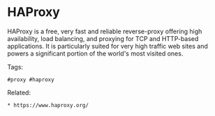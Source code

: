 # HAProxy

HAProxy is a free, very fast and reliable reverse-proxy offering high availability, load balancing, and proxying for TCP and HTTP-based applications. It is particularly suited for very high traffic web sites and powers a significant portion of the world's most visited ones.

Tags:
```
#proxy #haproxy
```

Related:
```
* https://www.haproxy.org/ 
``` 
